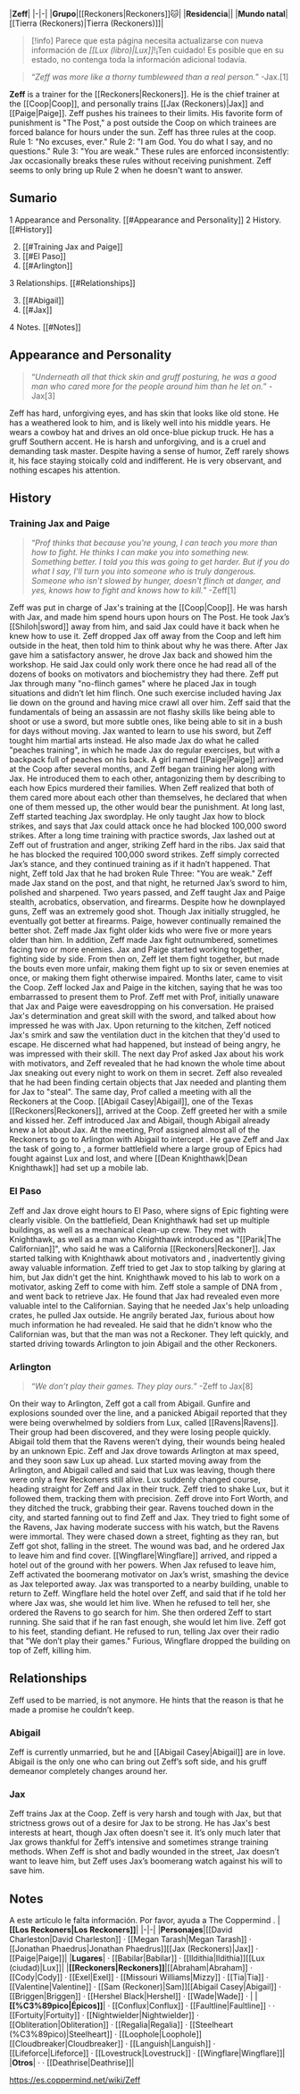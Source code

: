 |**Zeff**|
|-|-|
|**Grupo**|[[Reckoners\|Reckoners]]🐱︎|
|**Residencia**||
|**Mundo natal**|[[Tierra (Reckoners)\|Tierra (Reckoners)]]|

> [!info] Parece que esta página necesita actualizarse con nueva información de *[[Lux (libro)\|Lux]]*!¡Ten cuidado! Es posible que en su estado, no contenga toda la información adicional todavía.

>“*Zeff was more like a thorny tumbleweed than a real person.*”
\-Jax.[1]


**Zeff** is a trainer for the [[Reckoners\|Reckoners]]. He is the chief trainer at the [[Coop\|Coop]], and personally trains [[Jax (Reckoners)\|Jax]] and [[Paige\|Paige]].
Zeff pushes his trainees to their limits. His favorite form of punishment is "The Post," a post outside the Coop on which trainees are forced balance for hours under the sun.
Zeff has three rules at the coop. Rule 1: "No excuses, ever." Rule 2: "I am God. You do what I say, and no questions." Rule 3: "You are weak." These rules are enforced inconsistently: Jax occasionally breaks these rules without receiving punishment. Zeff seems to only bring up Rule 2 when he doesn't want to answer.

## Sumario

1 Appearance and Personality. [[#Appearance and Personality]] 
2 History. [[#History]] 

2. [[#Training Jax and Paige]] 
2. [[#El Paso]] 
2. [[#Arlington]] 


3 Relationships. [[#Relationships]] 

3. [[#Abigail]] 
3. [[#Jax]] 


4 Notes. [[#Notes]] 


## Appearance and Personality
>“*Underneath all that thick skin and gruff posturing, he was a good man who cared more for the people around him than he let on.*”
\-Jax[3]


Zeff has hard, unforgiving eyes, and has skin that looks like old stone. He has a weathered look to him, and is likely well into his middle years. He wears a cowboy hat and drives an old once-blue pickup truck. He has a gruff Southern accent. He is harsh and unforgiving, and is a cruel and demanding task master. Despite having a sense of humor, Zeff rarely shows it, his face staying stoically cold and indifferent. He is very observant, and nothing escapes his attention.

## History
### Training Jax and Paige
>“*Prof thinks that because you're young, I can teach you more than how to fight. He thinks I can make you into something new. Something better. I told you this was going to get harder. But if you do what I say, I'll turn you into someone who is truly dangerous. Someone who isn't slowed by hunger, doesn't flinch at danger, and yes, knows how to fight and knows how to kill.*”
\-Zeff[1]


Zeff was put in charge of Jax's training at the [[Coop\|Coop]]. He was harsh with Jax, and made him spend hours upon hours on The Post. He took Jax’s [[Shiloh\|sword]] away from him, and said Jax could have it back when he knew how to use it. Zeff dropped Jax off away from the Coop and left him outside in the heat, then told him to think about why he was there. After Jax gave him a satisfactory answer, he drove Jax back and showed him the  workshop. He said Jax could only work there once he had read all of the dozens of books on motivators and biochemistry they had there.
Zeff put Jax through many "no-flinch games" where he placed Jax in tough situations and didn’t let him flinch. One such exercise included having Jax lie down on the ground and having mice crawl all over him. Zeff said that the fundamentals of being an assassin are not flashy skills like being able to shoot or use a sword, but more subtle ones, like being able to sit in a bush for days without moving. Jax wanted to learn to use his sword, but Zeff tought him martial arts instead. He also made Jax do what he called "peaches training", in which he made Jax do regular exercises, but with a backpack full of peaches on his back.
A girl named [[Paige\|Paige]] arrived at the Coop after several months, and Zeff began training her along with Jax. He introduced them to each other, antagonizing them by describing to each how Epics murdered their families. When Zeff realized that both of them cared more about each other than themselves, he declared that when one of them messed up, the other would bear the punishment.
At long last, Zeff started teaching Jax swordplay. He only taught Jax how to block strikes, and says that Jax could attack once he had blocked 100,000 sword strikes. After a long time training with practice swords, Jax lashed out at Zeff out of frustration and anger, striking Zeff hard in the ribs. Jax said that he has blocked the required 100,000 sword strikes. Zeff simply corrected Jax’s stance, and they continued training as if it hadn’t happened. That night, Zeff told Jax that he had broken Rule Three: "You are weak." Zeff made Jax stand on the post, and that night, he returned Jax’s sword to him, polished and sharpened.
Two years passed, and Zeff taught Jax and Paige stealth, acrobatics, observation, and firearms. Despite how he downplayed guns, Zeff was an extremely good shot. Though Jax initially struggled, he eventually got better at firearms. Paige, however continually remained the better shot. Zeff made Jax fight older kids who were five or more years older than him. In addition, Zeff made Jax fight outnumbered, sometimes facing two or more enemies. Jax and Paige started working together, fighting side by side. From then on, Zeff let them fight together, but made the bouts even more unfair, making them fight up to six or seven enemies at once, or making them fight otherwise impaired.
Months later,  came to visit the Coop. Zeff locked Jax and Paige in the kitchen, saying that he was too embarrassed to present them to Prof. Zeff met with Prof, initially unaware that Jax and Paige were eavesdropping on his conversation. He praised Jax's determination and great skill with the sword, and talked about how impressed he was with Jax. Upon returning to the kitchen, Zeff noticed Jax's smirk and saw the ventilation duct in the kitchen that they'd used to escape. He discerned what had happened, but instead of being angry, he was impressed with their skill. The next day Prof asked Jax about his work with motivators, and Zeff revealed that he had known the whole time about Jax sneaking out every night to work on them in secret. Zeff also revealed that he had been finding certain objects that Jax needed and planting them for Jax to "steal".
The same day, Prof called a meeting with all the Reckoners at the Coop. [[Abigail Casey\|Abigail]], one of the Texas [[Reckoners\|Reckoners]], arrived at the Coop. Zeff greeted her with a smile and kissed her. Zeff introduced Jax and Abigail, though Abigail already knew a lot about Jax. At the meeting, Prof assigned almost all of the Reckoners to go to Arlington with Abigail to intercept . He gave Zeff and Jax the task of going to , a former battlefield where a large group of Epics had fought against Lux and lost, and where [[Dean Knighthawk\|Dean Knighthawk]] had set up a mobile lab.

### El Paso
Zeff and Jax drove eight hours to El Paso, where signs of Epic fighting were clearly visible. On the battlefield, Dean Knighthawk had set up multiple buildings, as well as a mechanical clean-up crew. They met with Knighthawk, as well as a man who Knighthawk introduced as "[[Parik\|The Californian]]", who said he was a California [[Reckoners\|Reckoner]]. Jax started talking with Knighthawk about motivators and , inadvertently giving away valuable information. Zeff tried to get Jax to stop talking by glaring at him, but Jax didn't get the hint. Knighthawk moved to his lab to work on a motivator, asking Zeff to come with him. Zeff stole a sample of DNA from , and went back to retrieve Jax. He found that Jax had revealed even more valuable intel to the Californian. Saying that he needed Jax's help unloading crates, he pulled Jax outside. He angrily berated Jax, furious about how much information he had revealed. He said that he didn't know who the Californian was, but that the man was not a Reckoner. They left quickly, and started driving towards Arlington to join Abigail and the other Reckoners.

### Arlington
>“*We don’t play their games. They play ours.*”
\-Zeff to Jax[8]


On their way to Arlington, Zeff got a call from Abigail. Gunfire and explosions sounded over the line, and a panicked Abigail reported that they were being overwhelmed by soldiers from Lux, called [[Ravens\|Ravens]]. Their group had been discovered, and they were losing people quickly. Abigail told them that the Ravens weren’t dying, their wounds being healed by an unknown Epic. Zeff and Jax drove towards Arlington at max speed, and they soon saw Lux up ahead. Lux started moving away from the Arlington, and Abigail called and said that Lux was leaving, though there were only a few Reckoners still alive. Lux suddenly changed course, heading straight for Zeff and Jax in their truck. Zeff tried to shake Lux, but it followed them, tracking them with precision. Zeff drove into Fort Worth, and they ditched the truck, grabbing their gear. Ravens touched down in the city, and started fanning out to find Zeff and Jax. They tried to fight some of the Ravens, Jax having moderate success with his  watch, but the Ravens were immortal. They were chased down a street, fighting as they ran, but Zeff got shot, falling in the street. The wound was bad, and he ordered Jax to leave him and find cover. [[Wingflare\|Wingflare]] arrived, and ripped a hotel out of the ground with her powers. When Jax refused to leave him, Zeff activated the boomerang motivator on Jax’s wrist, smashing the device as Jax teleported away. Jax was transported to a nearby building, unable to return to Zeff.
Wingflare held the hotel over Zeff, and said that if he told her where Jax was, she would let him live. When he refused to tell her, she ordered the Ravens to go search for him. She then ordered Zeff to start running. She said that if he ran fast enough, she would let him live. Zeff got to his feet, standing defiant. He refused to run, telling Jax over their radio that "We don’t play their games." Furious, Wingflare dropped the building on top of Zeff, killing him.

## Relationships
Zeff used to be married, is not anymore. He hints that the reason is that he made a promise he couldn’t keep.

### Abigail
Zeff is currently unmarried, but he and [[Abigail Casey\|Abigail]] are in love. Abigail is the only one who can bring out Zeff’s soft side, and his gruff demeanor completely changes around her.

### Jax
Zeff trains Jax at the Coop. Zeff is very harsh and tough with Jax, but that strictness grows out of a desire for Jax to be strong. He has Jax's best interests at heart, though Jax often doesn't see it.  It’s only much later that Jax grows thankful for Zeff’s intensive and sometimes strange training methods. When Zeff is shot and badly wounded in the street, Jax doesn’t want to leave him, but Zeff uses Jax’s boomerang watch against his will to save him.


## Notes

A este artículo le falta información. Por favor, ayuda a The Coppermind .
|**[[Los Reckoners\|Los Reckoners]]**|
|-|-|
|**Personajes**|[[David Charleston\|David Charleston]] · [[Megan Tarash\|Megan Tarash]] · [[Jonathan Phaedrus\|Jonathan Phaedrus]][[Jax (Reckoners)\|Jax]] · [[Paige\|Paige]]|
|**Lugares**| · [[Babilar\|Babilar]] · [[Ildithia\|Ildithia]][[Lux (ciudad)\|Lux]]|
|**[[Reckoners\|Reckoners]]**|[[Abraham\|Abraham]] · [[Cody\|Cody]] · [[Exel\|Exel]] · [[Missouri Williams\|Mizzy]] · [[Tia\|Tia]] · [[Valentine\|Valentine]] · [[Sam (Reckoner)\|Sam]][[Abigail Casey\|Abigail]] · [[Briggen\|Briggen]] · [[Hershel Black\|Hershel]] · [[Wade\|Wade]] · |
|**[[%C3%89pico\|Épicos]]**| · [[Conflux\|Conflux]] · [[Faultline\|Faultline]] ·  · [[Fortuity\|Fortuity]] · [[Nightwielder\|Nightwielder]] · [[Obliteration\|Obliteration]] · [[Regalia\|Regalia]] · [[Steelheart (%C3%89pico)\|Steelheart]] · [[Loophole\|Loophole]][[Cloudbreaker\|Cloudbreaker]] · [[Languish\|Languish]] · [[Lifeforce\|Lifeforce]] · [[Lovestruck\|Lovestruck]] · [[Wingflare\|Wingflare]]|
|**Otros**| ·  · [[Deathrise\|Deathrise]]|



https://es.coppermind.net/wiki/Zeff